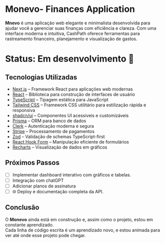 # Monevo- Finances Application

**Mnevo** é uma aplicação web elegante e minimalista desenvolvida para ajudar você a gerenciar suas finanças com eficiência e clareza. Com uma interface moderna e intuitiva, CashPath oferece ferramentas para rastreamento financeiro, planejamento e visualização de gastos.

# Status: Em desenvolvimento 🚧 

## Tecnologias Utilizadas

- [Next.js](https://nextjs.org/) – Framework React para aplicações web modernas  
- [React](https://reactjs.org/) – Biblioteca para construção de interfaces de usuário  
- [TypeScript](https://www.typescriptlang.org/) – Tipagem estática para JavaScript  
- [Tailwind CSS](https://tailwindcss.com/) – Framework CSS utilitário para estilização rápida e responsiva  
- [shadcn/ui](https://ui.shadcn.com/) – Componentes UI acessíveis e customizáveis  
- [Prisma](https://www.prisma.io/) – ORM para banco de dados  
- [Clerk](https://clerk.dev/) – Autenticação moderna e segura  
- [Stripe](https://stripe.com/) – Processamento de pagamentos  
- [Zod](https://zod.dev/) – Validação de schemas TypeScript-first  
- [React Hook Form](https://react-hook-form.com/) – Manipulação eficiente de formulários  
- [Recharts](https://recharts.org/) – Visualização de dados em gráficos  

## Próximos Passos

- [ ] Implementar dashboard interativo com gráficos e tabelas.
- [ ] Integração com chatGPT
- [ ] Adicionar planos de assinatura    
- [ ] 🌐 Deploy e documentação completa da API.  

## Conclusão

O **Monevo** ainda está em construção e, assim como o projeto, estou em constante aprendizado.   
Cada linha de código escrita é um aprendizado novo, e estou animada para ver até onde esse projeto pode chegar.  


